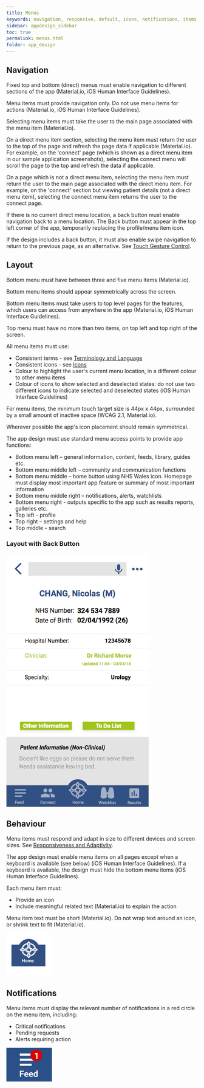 ```yaml
---
title: Menus 
keywords: navigation, responsive, default, icons, notifications, items, display, screens, 
sidebar: appdesign_sidebar
toc: true
permalink: menus.html
folder: app_design 
---
```


## Navigation

Fixed top and bottom (direct) menus must enable navigation to different sections of the app (Material.io, iOS Human Interface Guidelines).

Menu items must provide navigation only. Do not use menu items for actions (Material.io, iOS Human Interface Guidelines).

Selecting menu items must take the user to the main page associated with the menu item (Material.io).

On a direct menu item section, selecting the menu item must return the user to the top of the page and refresh the page data if applicable (Material.io). For example, on the 'connect' page (which is shown as a direct menu item in our sample application screenshots), selecting the connect menu will scroll the page to the top and refresh the data if applicable.  

On a page which is not a direct menu item, selecting the menu item must return the user to the main page associated with the direct menu item. For example, on the 'connect' section but viewing patient details (not a direct menu item), selecting the connect menu item returns the user to the connect page.

If there is no current direct menu location, a back button must enable navigation back to a menu location. The Back button must appear in the top left corner of the app, temporarily replacing the profile/menu item icon.  

If the design includes a back button, it must also enable swipe navigation to return to the previous page, as an alternative. See [Touch Gesture Control](/touch-gesture-control.html).  

## Layout

Bottom menu must have between three and five menu items (Material.io).  

Bottom menu items should appear symmetrically across the screen.   

Bottom menu items must take users to top level pages for the features, which users can access from anywhere in the app (Material.io, iOS Human Interface Guidelines).

Top menu must have no more than two items, on top left and top right of the screen.  

All menu items must use:
* Consistent terms - see [Terminology and Language](/terminology-and-language.html)
* Consistent icons - see [Icons](/icons.html)
* Colour to highlight the user's current menu location, in a different colour to other menu items  
* Colour of icons to show selected and deselected states: do not use two different icons to indicate selected and deselected states (iOS Human Interface Guidelines)  

For menu items, the minimum touch target size is 44px x 44px, surrounded by a small amount of inactive space (WCAG 2.1, Material.io).   

Wherever possible the app's icon placement should remain symmetrical.

The app design must use standard menu access points to provide app functions:
* Bottom menu left – general information, content, feeds, library, guides etc.
* Bottom menu middle left – community and communication functions
* Bottom menu middle – home button using NHS Wales icon. Homepage must display most important app feature or summary of most important information
* Bottom menu middle right – notifications, alerts, watchlists
* Bottom menu right - outputs specific to the app such as results reports, galleries etc.
* Top left - profile
* Top right – settings and help
* Top middle - search

### Layout with Back Button
<img class="img-responsive img-thumbnail" src="/images/examples/design-standards-navigation-example-1.png">

## Behaviour
Menu items must respond and adapt in size to different devices and screen sizes. See [Responsiveness  and Adaptivity](/responsiveness.html).

The app design must enable menu items on all pages except when a keyboard is available (see below) (iOS Human Interface Guidelines).  If a keyboard is available, the design must hide the bottom menu items (iOS Human Interface Guidelines).  
    
Each menu item must:
* Provide an icon 
* Include meaningful related text (Material.io) to explain the action 

Menu item text must be short (Material.io).  Do not wrap text around an icon, or shrink text to fit (Material.io).

<img src="/images/examples/design-standards-navigation-menus.png" style="max-width: 120px"> 

## Notifications
Menu items must display the relevant number of notifications in a red circle on the menu item, including:
* Critical notifications
* Pending requests
* Alerts requiring action

<img src="/images/examples/design-standards-navigation-feed-image.png" style="max-width: 120px">
